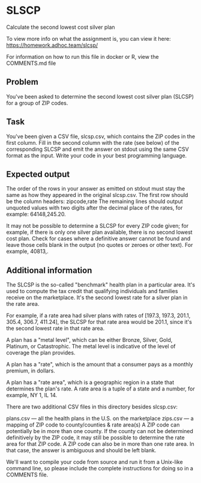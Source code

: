 # SLSCP
 Calculate the second lowest cost silver plan

To view more info on what the assignment is, you can view it here: https://homework.adhoc.team/slcsp/

For information on how to run this file in docker or R, view the COMMENTS.md file


## Problem
You've been asked to determine the second lowest cost silver plan (SLCSP) for a group of ZIP codes.

## Task
You've been given a CSV file, slcsp.csv, which contains the ZIP codes in the first column. Fill in the second column with the rate (see below) of the corresponding SLCSP and emit the answer on stdout using the same CSV format as the input. Write your code in your best programming language.

## Expected output
The order of the rows in your answer as emitted on stdout must stay the same as how they appeared in the original slcsp.csv. The first row should be the column headers: zipcode,rate The remaining lines should output unquoted values with two digits after the decimal place of the rates, for example: 64148,245.20.

It may not be possible to determine a SLCSP for every ZIP code given; for example, if there is only one silver plan available, there is no second lowest cost plan. Check for cases where a definitive answer cannot be found and leave those cells blank in the output (no quotes or zeroes or other text). For example, 40813,.

## Additional information
The SLCSP is the so-called "benchmark" health plan in a particular area. It's used to compute the tax credit that qualifying individuals and families receive on the marketplace. It's the second lowest rate for a silver plan in the rate area.

For example, if a rate area had silver plans with rates of [197.3, 197.3, 201.1, 305.4, 306.7, 411.24], the SLCSP for that rate area would be 201.1, since it's the second lowest rate in that rate area.

A plan has a "metal level", which can be either Bronze, Silver, Gold, Platinum, or Catastrophic. The metal level is indicative of the level of coverage the plan provides.

A plan has a "rate", which is the amount that a consumer pays as a monthly premium, in dollars.

A plan has a "rate area", which is a geographic region in a state that determines the plan's rate. A rate area is a tuple of a state and a number, for example, NY 1, IL 14.

There are two additional CSV files in this directory besides slcsp.csv:

plans.csv — all the health plans in the U.S. on the marketplace
zips.csv — a mapping of ZIP code to county/counties & rate area(s)
A ZIP code can potentially be in more than one county. If the county can not be determined definitively by the ZIP code, it may still be possible to determine the rate area for that ZIP code. A ZIP code can also be in more than one rate area. In that case, the answer is ambiguous and should be left blank.

We'll want to compile your code from source and run it from a Unix-like command line, so please include the complete instructions for doing so in a COMMENTS file.
